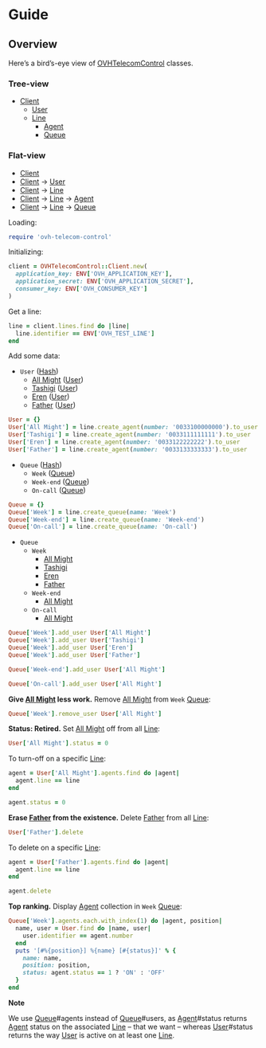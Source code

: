 # Guide

## Overview

Here’s a bird’s-eye view of [OVHTelecomControl] classes.

### Tree-view

- [Client]
  - [User]
  - [Line]
    - [Agent]
    - [Queue]

### Flat-view

- [Client]
- [Client] → [User]
- [Client] → [Line]
- [Client] → [Line] → [Agent]
- [Client] → [Line] → [Queue]

Loading:

``` ruby
require 'ovh-telecom-control'
```

Initializing:

``` ruby
client = OVHTelecomControl::Client.new(
  application_key: ENV['OVH_APPLICATION_KEY'],
  application_secret: ENV['OVH_APPLICATION_SECRET'],
  consumer_key: ENV['OVH_CONSUMER_KEY']
)
```

Get a line:

``` ruby
line = client.lines.find do |line|
  line.identifier == ENV['OVH_TEST_LINE']
end
```

Add some data:

- `User` ([Hash])
  - [All Might] ([User])
  - [Tashigi] ([User])
  - [Eren] ([User])
  - [Father] ([User])

``` ruby
User = {}
User['All Might'] = line.create_agent(number: '0033100000000').to_user
User['Tashigi'] = line.create_agent(number: '0033111111111').to_user
User['Eren'] = line.create_agent(number: '0033122222222').to_user
User['Father'] = line.create_agent(number: '0033133333333').to_user
```

- `Queue` ([Hash])
  - `Week` ([Queue])
  - `Week-end` ([Queue])
  - `On-call` ([Queue])

``` ruby
Queue = {}
Queue['Week'] = line.create_queue(name: 'Week')
Queue['Week-end'] = line.create_queue(name: 'Week-end')
Queue['On-call'] = line.create_queue(name: 'On-call')
```

- `Queue`
  - `Week`
    - [All Might]
    - [Tashigi]
    - [Eren]
    - [Father]
  - `Week-end`
    - [All Might]
  - `On-call`
    - [All Might]

``` ruby
Queue['Week'].add_user User['All Might']
Queue['Week'].add_user User['Tashigi']
Queue['Week'].add_user User['Eren']
Queue['Week'].add_user User['Father']
```

``` ruby
Queue['Week-end'].add_user User['All Might']
```

``` ruby
Queue['On-call'].add_user User['All Might']
```

__Give [All Might] less work.__
Remove [All Might] from `Week` [Queue]:

``` ruby
Queue['Week'].remove_user User['All Might']
```

__Status: Retired.__
Set [All Might] off from all [Line]:

``` ruby
User['All Might'].status = 0
```

To turn-off on a specific [Line]:

``` ruby
agent = User['All Might'].agents.find do |agent|
  agent.line == line
end

agent.status = 0
```

__Erase [Father] from the existence.__
Delete [Father] from all [Line]:

``` ruby
User['Father'].delete
```

To delete on a specific [Line]:

``` ruby
agent = User['Father'].agents.find do |agent|
  agent.line == line
end

agent.delete
```

__Top ranking.__
Display [Agent] collection in `Week` [Queue]:

``` ruby
Queue['Week'].agents.each.with_index(1) do |agent, position|
  name, user = User.find do |name, user|
    user.identifier == agent.number
  end
  puts '[#%{position}] %{name} [#{status}]' % {
    name: name,
    position: position,
    status: agent.status == 1 ? 'ON' : 'OFF'
  }
end
```

__Note__

We use [Queue]#agents instead of [Queue]#users,
as [Agent]#status returns [Agent] status on the associated [Line] – that we want –
whereas [User]#status returns the way [User] is active on at least one [Line].

[OVHTelecomControl]: ovh-telecom-control.md
[Client]: ovh-telecom-control/client.md
[Line]: ovh-telecom-control/line.md
[Agent]: ovh-telecom-control/agent.md
[Queue]: ovh-telecom-control/queue.md
[User]: ovh-telecom-control/user.md
[Hash]: https://ruby-doc.org/core/Hash.html
[All Might]: http://bokunoheroacademia.wikia.com/wiki/Toshinori_Yagi
[Tashigi]: http://onepiece.wikia.com/wiki/Tashigi
[Eren]: http://attackontitan.wikia.com/wiki/Eren_Yeager
[Father]: http://fma.wikia.com/wiki/Father
